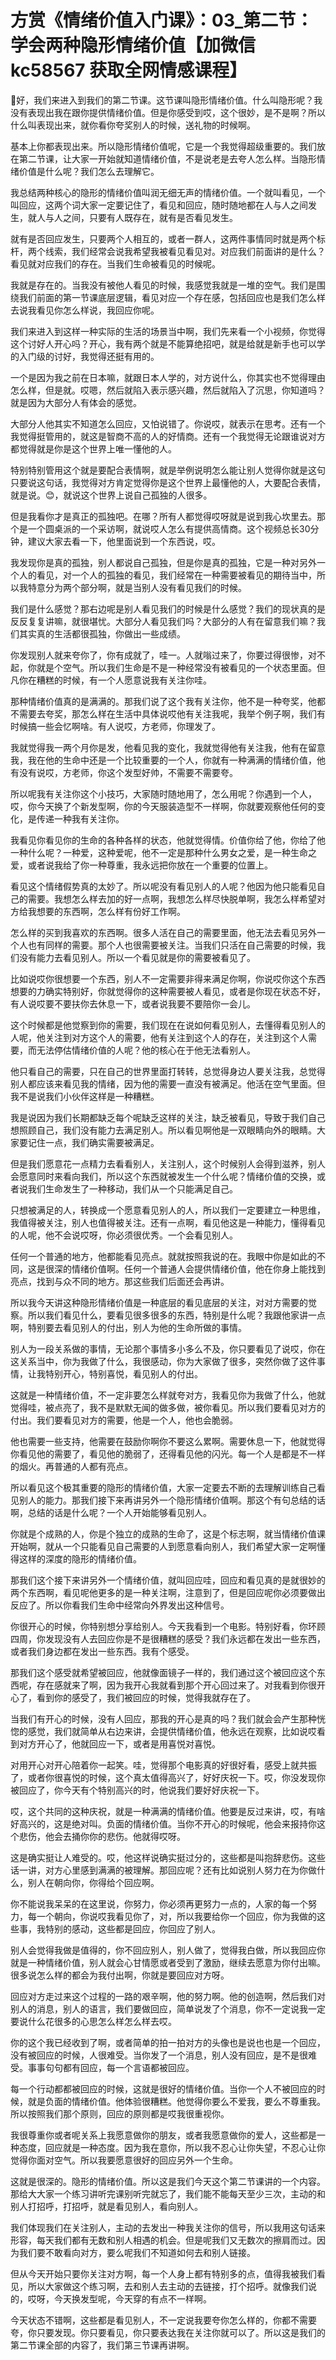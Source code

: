 # 方赏《情绪价值入门课》：03_第二节：学会两种隐形情绪价值【加微信 kc58567 获取全网情感课程】

🎼好，我们来进入到我们的第二节课。这节课叫隐形情绪价值。什么叫隐形呢？我没有表现出我在跟你提供情绪价值。但是你感受到哎，这个很妙，是不是啊？所以什么叫表现出来，就你看你夸奖别人的时候，送礼物的时候啊。

基本上你都表现出来。所以隐形情绪价值呢，它是一个我觉得超级重要的。我们放在第二节课，让大家一开始就知道情绪价值，不是说老是去夸人怎么样。当隐形情绪价值是什么呢？我们怎么去理解它。

我总结两种核心的隐形的情绪价值叫润无细无声的情绪价值。一个就叫看见，一个叫回应，这两个词大家一定要记住了，看见和回应，随时随地都在人与人之间发生，就人与人之间，只要有人既存在，就有是否看见发生。

就有是否回应发生，只要两个人相互的，或者一群人，这两件事情同时就是两个标杆，两个线索，我们经常会说我希望我被看见看见对。对应我们前面讲的是什么？看见就对应我们的存在。当我们生命被看见的时候呢。

我就是存在的。当我没有被他人看见的时候，我感觉我就是一堆的空气。我们是围绕我们前面的第一节课底层逻辑，看见对应一个存在感，包括回应也是我们怎么样去说我看见你怎么样说，我回应你呢。

我们来进入到这样一种实际的生活的场景当中啊，我们先来看一个小视频，你觉得这个讨好人开心吗？开心，我有两个就是不能算绝招吧，就是给就是新手也可以学的入门级的讨好，我觉得还挺有用的。

一个是因为我之前在日本嘛，就跟日本人学的，对方说什么，你其实也不觉得理由怎么样，但是就。哎嗯，然后就陷入表示感兴趣，然后就陷入了沉思，你知道吗？就是因为大部分人有体会的感觉。

大部分人他其实不知道怎么回应，又怕说错了。你说哎，就表示在思考。还有一个我觉得挺管用的，就这是智商不高的人的好情商。还有一个我觉得无论跟谁说对方都觉得就是你是这个世界上唯一懂他的人。

特别特别管用这个就是要配合表情啊，就是举例说明怎么能让别人觉得你就是这句只要说这句话，我觉得对方肯定觉得你是这个世界上最懂他的人，大要配合表情，就是说。😊，就说这个世界上说自己孤独的人很多。

但是我看你才是真正的孤独吧。在哪？所有人都觉得哎呀就是说到我心坎里去。那个是一个圆桌派的一个采访啊，就说哎人怎么有提供高情商。这个视频总长30分钟，建议大家去看一下，他里面说到一个东西说，哎。

我发现你是真的孤独，别人都说自己孤独，但是你是真的孤独，它是一种对另外一个人的看见，对一个人的孤独的看见，我们经常在一种需要被看见的期待当中，所以我特意分为两个部分啊，就是当别人没有看见我们的时候。

我们是什么感觉？那右边呢是别人看见我们的时候是什么感觉？我们的现状真的是反反复复讲嘛，就很堪忧。大部分人看见我们吗？大部分的人有在留意我们嘛？我们其实真的生活都很孤独，你做出一些成绩。

你发现别人就来夸你了，你有成就了，哇一。人就嗡过来了，你要过得很惨，对不起，你就是个空气。所以我们生命是不是一种经常没有被看见的一个状态里面。但凡你在糟糕的时候，有一个人愿意说我有关注你哇。

那种情绪价值真的是满满的。那我们说了这个我有关注你，他不是一种夸奖，他都不需要去夸奖，那怎么样在生活中具体说哎他有关注我呢，我举个例子啊，我们有时候搞一些会忆啊啥。有人说哎，方老师，你理发了。

我就觉得我一两个月你是发，他看见我的变化，我就觉得他有关注我，他有在留意我，我在他的生命中还是一个比较重要的一个人，你就有一种满满的情绪价值，他有没有说哎，方老师，你这个发型好帅，不需要不需要夸。

所以呢我有关注你这个小技巧，大家随时随地用了，怎么用呢？你遇到一个人，哎，你今天换了个新发型啊，你的今天服装造型不一样啊，你就要观察他任何的变化，是传递一种我有关注你。

我看见你看见你的生命的各种各样的状态，他就觉得情。价值你给了他，你给了他一种什么呢？一种爱，这种爱呢，他不一定是那种什么男女之爱，是一种生命之爱，或者说我给了你一种尊重，我永远把你放在一个重要的位置上。

看见这个情绪假势真的太妙了。所以呢没有看见别人的人呢？他因为他只能看见自己的需要。我想怎么样去加的好一点啊，我想怎么样尽快脱单啊，我怎么样希望对方给我想要的东西啊，怎么样有份好工作啊。

怎么样的买到我喜欢的东西啊。很多人活在自己的需要里面，他无法去看见另外一个人也有同样的需要。那个人也很需要被关注。当我们只活在自己需要的时候，我们没有能力去看见别人。所以一个看见就是你的需要被看见了。

比如说哎你很想要一个东西，别人不一定需要非得来满足你啊，你说哎你这个东西想要的力确实特别好，你就觉得你的这种需要被人看见，或者是你现在状态不好，有人说哎要不要扶你去休息一下，或者说我要不要陪你一会儿。

这个时候都是他觉察到你的需要，我们现在在说如何看见别人，去懂得看见别人的人呢，他关注到对方这个人的需要，他有关注到这个人的存在，关注到这个人需要，而无法停估情绪价值的人呢？他的核心在于他无法看别人。

他只看自己的需要，只在自己的世界里面打转转，总觉得身边人要关注我，总觉得别人都应该来看见我的情绪，因为他的需要一直没有被满足。他活在空气里面。但我不是说我们小伙伴这样是一种糟糕。

我是说因为我们长期都缺乏每个呢缺乏这样的关注，缺乏被看见，导致于我们自己想照顾自己，我们没有能力去满足别人。所以看见啊他是一双眼睛向外的眼睛。大家要记住一点，我们确实需要被满足。

但是我们愿意花一点精力去看看别人，关注别人，这个时候别人会得到滋养，别人会愿意同时来看向我们，所以这个东西就被发生一个什么呢？情绪价值的交换，或者说我们生命发生了一种移动，我们从一个只能满足自己。

只想被满足的人，转换成一个愿意看见别人的人，所以我们一定要建立一种思维，我值得被关注，别人也值得被关注。还有一点啊，看见他这是一种能力，懂得看见的人呢，他不会说哎呀，你必须很优秀。一个会看见别人。

任何一个普通的地方，他都能看见亮点。就就按照我说的在。我眼中你是如此的不同，这是很深的情绪价值啊。任何一个普通人会提供情绪价值，他在你身上能找到亮点，找到与众不同的地方。那这些我们后面还会再讲。

所以我今天讲这种隐形情绪价值是一种底层的看见底层的关注，对对方需要的觉察。所以我们看见什么，要看见很多很多的东西，特别是什么呢？我跟他家讲一点啊，特别要去看见别人的付出，别人为他的生命所做的事情。

别人为一段关系做的事情，无论那个事情多小多么不及，你只要看见了说哎，你在这关系当中，你为我做了什么，我很感动，你为大家做了很多，突然你做了这件事情，让我特别开心，特别喜悦，看见别人的付出。

这就是一种情绪价值，不一定非要怎么样就夸对方，我看见你为我做了什么，他就觉得哇，被点亮了，我不是默默无闻的做多做，被你看见。所以我们要看见对方的付出。我们要看见对方的需要，他是一个人，他也会脆弱。

他也需要一些支持，他需要在鼓励你啊你不要这么累啊。需要休息一下，他就觉得你看见他的需要了，看见他的脆弱了，还得看见他的闪光。每一个人是都是不一样的烟火。再普通的人都有亮点。

所以看见这个极其重要的隐形的情绪价值，大家一定要去不断的去理解训练自己看见别人的能力。那我们接下来再讲另外一个隐形情绪价值啊。那这个有句总结的话啊，总结的话是什么呢？一个人开始能够看见别人。

你就是个成熟的人，你是个独立的成熟的生命了，这是个标志啊，就当情绪价值课开始啊，就从一个只能看见自己需要的人到愿意看向别人，我们希望大家一定啊懂得这样的深度的隐形的情绪价值。

那我们这个接下来讲另外一个情绪价值，就叫回应哇，回应和看见真的是就很妙的两个东西啊，看见呢他更多的是一种关注啊，注意到了，但是回应呢你必须要做出反应了。所以你看我们生命中经常向外界发出这种信号。

你很开心的时候，你特别想分享给别人。今天我看到一个电影。特别好看，你环顾四周，你发现没有人去回应你是不是很糟糕的感受？我们永远都在发出一些东西，或者我们身边都在发出一些东西。我有个感受。

那我们这个感受就希望被回应，他就像面镜子一样的，我们通过这个被回应这个东西呢，存在感就来了啊，因为我开心我就看到那个开心回过来了。对我看到你很开心了，看到你的感受了，我们被回应的时候，觉得我就存在了。

当我们有开心的时候，没有人回应，那我的开心是真的吗？我们就会会产生那种恍惚的感觉，我们就简单从右边来讲，会提供情绪价值，他永远在观察，比如说哎看到对方开心了，他就回应一下，或者是用喜悦对喜悦。

对用开心对开心陪着你一起笑。哇，觉得那个电影真的好很好看，感受上就共振了，或者你很喜悦的时候，这个真太值得高兴了，好好庆祝一下。哎，你没发现你被回应了，你今天有个特别高兴的时，他说我们要好好庆祝一下。

哎，这个共同的这种庆祝，就是一种满满的情绪价值。他要是反过来讲，哎，有啥好高兴的，这是绝对叫。负面的情绪价值。当你不开心的时候呢，他会来报持你这个悲伤，他会去捅你你的悲伤。他就得哎呀。

这是确实挺让人难受的。哎，他这样说确实挺过分的，这些都是叫抱辞悲伤。这些话一讲，对方心里感到满满的被理解。那回应呢？还有比如说别人努力在为你做什么，别人在朝向你，你得给个回应啊。

你不能说我呆呆的在这里说，你努力，你必须再更努力一点的，人家的每一个努力，每一个朝向，你说哎我看见你了，对，所以我要给你一个回应，你为我做的这些事，我特别的感动，这些都是回应，你回应了别人。

别人会觉得我做是值得的，你不回应别人，别人做了，觉得我白做，所以我回应你就是一种情绪价值，别人就会心甘情愿或者受到了激励，继续去愿意为你付出嘛。很多说怎么样的都会为我付出啊，你就是要回应对方呀。

回应对方走过来这个过程的一路的艰辛啊，他的努力啊。他的创造啊，然后我们对别人的消息，别人的语言，我们要做回应，简单说发了个消息，你不一定说我一定要说什么花很多的心思怎么样怎么样去哎。

你的这个我已经收到了啊，或者简单的拍一拍对方的头像也是说也也是一个回应，没有被回应的时候，人很难受。当你发了一个消息，别人没有回应，是不是很难受。事事句句都有回应，每一个言语都被回应。

每一个行动都都被回应的时候，这就是很好的情绪价值。当你一个人不被回应的时候，就是负面的情绪价值。他体验很糟糕。他觉得你要么不爱我，要么不尊重我。所以按照我们那个原则，回应的原则都是哎我很重视你。

我很尊重你或者呢关系上我愿意做你的朋友，或者我愿意做你的爱人，这些都是一种态度，回应就是一种态度。因为我在意你，所以我不忍心让你失望，不忍心让你觉得你面对空气。所以我要愿意很好的回应另外一个生命。

这就是很深的。隐形的情绪价值。所以这是我们今天这个第二节课讲的一个内容。那给大大家一个练习讲听完课别听完就忘了，我们能不能每天至少三次，主动的和别人打招呼，打招呼，就是看见别人，看向别人。

我们体现我们在关注别人，主动的去发出一种我关注你的信号，所以我用这句话来形容，每天我们都有无数和别人相遇的机会。但是呢我们又无数次的擦肩而过。因为我们要不敢看向对方，要么呢我们不知道如何去和别人链接。

但从今天开始只要你关注对方啊，每一个人身上都有特别多的点，值得我被我们看见，所以大家做这个练习啊，去和别人去主动的去链接，打个招呼。就像我们说的，哎呀，今天换发型呢，今天穿的有点不一样啊。

今天状态不错啊，这些都是看见别人，不一定说我要夸你怎么样的，你都不需要夸，你只要发现。你只要看见，你只要表达我在关注你就可以了。所以这是我们的第二节课全部的内容了，我们第三节课再讲啊。

